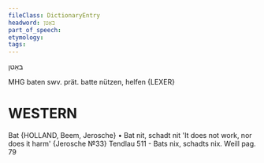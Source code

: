 ```yaml
---
fileClass: DictionaryEntry
headword: באַטן
part_of_speech: 
etymology: 
tags: 
---
```

באַטן

MHG
baten swv. prät. batte nützen, helfen {LEXER}

WESTERN
========

Bat {HOLLAND, Beem, Jerosche}
	•	Bat nit, schadt nit 'It does not work, nor does it harm' {Jerosche №33}
Tendlau 511 - Bats nix, schadts nix.
Weill pag. 79